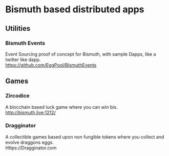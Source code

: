 # Bismuth based distributed apps

## Utilities

### Bismuth Events

Event Sourcing proof of concept for Bismuth, with sample Dapps, like a twitter like dapp.  
https://github.com/EggPool/BismuthEvents

## Games

### Zircodice

A blocchain based luck game where you can win bis.  
http://bismuth.live:1212/

### Dragginator

A collectible games based upon non fungible tokens where you collect and evolve draggons eggs.  
Https://Dragginator.com
